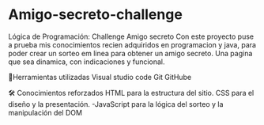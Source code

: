 # Amigo-secreto-challenge
Lógica de Programación: Challenge Amigo secreto
Con este proyecto puse a prueba mis conocimientos recien adquiridos en programacion y java, para poder crear un sorteo em linea para obtener un amigo secreto. Una pagina que sea dinamica, con indicaciones y funcional.

📎Herramientas utilizadas
Visual studio code
Git
GitHube

🛠️ Conocimientos reforzados
HTML para la estructura del sitio.
CSS para el diseño y la presentación. -JavaScript para la lógica del sorteo y la manipulación del DOM
